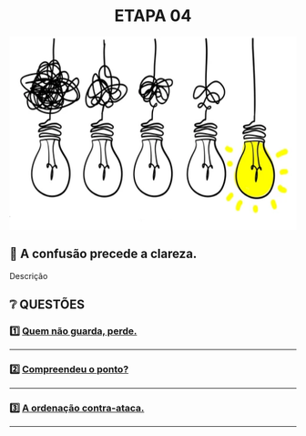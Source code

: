 
<div align="center">
  <h1>ETAPA 04</h1>
    <img src="../assets/simplificando.png" align="center" style="width: 600px; height: 340px;" />
  </p>
</div>

## 📝 A confusão precede a clareza.

Descrição

## ❔ QUESTÕES

### 1️⃣ [Quem não guarda, perde.](questao1/descricao.md)

---

### 2️⃣ [Compreendeu o ponto?](questao2/descricao.md)

---

### 3️⃣ [A ordenação contra-ataca.](questao3/descricao.md)

---